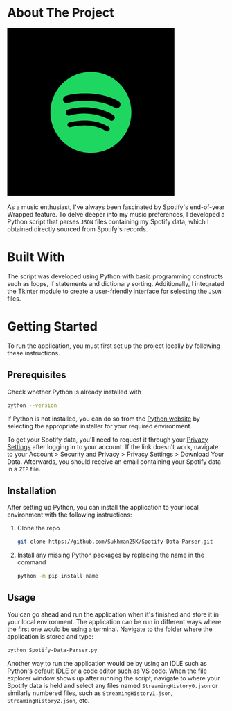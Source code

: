 # About The Project
<img src="https://github.com/Sukhman25K/Spotify-Data-Parser/blob/main/Spotify logo.png?raw=true" alt="Spotify's logo">

As a music enthusiast, I've always been fascinated by Spotify's end-of-year Wrapped feature. To delve deeper into my music preferences, I developed a Python script that parses ```JSON``` files containing my Spotify data, which I obtained directly sourced from Spotify's records.

# Built With
The script was developed using Python with basic programming constructs such as loops, if statements and dictionary sorting. Additionally, I integrated the Tkinter module to create a user-friendly interface for selecting the ```JSON``` files.

# Getting Started
To run the application, you must first set up the project locally by following these instructions.

## Prerequisites
Check whether Python is already installed with
```sh
python --version
```
If Python is not installed, you can do so from the [Python website](https://www.python.org/downloads) by selecting the appropriate installer for your required environment.

To get your Spotify data, you'll need to request it through your <a href="https://www.spotify.com/account/privacy/?_ga=2.64874150.884709572.1724867443-1369734665.1707232595">Privacy Settings</a> after logging in to your account. If the link doesn't work, navigate to your Account > Security and Privacy > Privacy Settings > Download Your Data. Afterwards, you should receive an email containing your Spotify data in a ```ZIP``` file.

## Installation
After setting up Python, you can install the application to your local environment with the following instructions:
1. Clone the repo
   ```sh
   git clone https://github.com/Sukhman25K/Spotify-Data-Parser.git
   ```
2. Install any missing Python packages by replacing the name in the command 
   ```sh
   python -m pip install name
   ```


## Usage
You can go ahead and run the application when it's finished and store it in your local environment. The application can be run in different ways where the first one would be using a terminal. Navigate to the folder where the application is stored and type:
```sh
python Spotify-Data-Parser.py
```

Another way to run the application would be by using an IDLE such as Python's default IDLE or a code editor such as VS code. When the file explorer window shows up after running the script, navigate to where your Spotify data is held and select any files named ```StreamingHistory0.json``` or similarly numbered files, such as ```StreamingHistory1.json```, ```StreamingHistory2.json```, etc.
